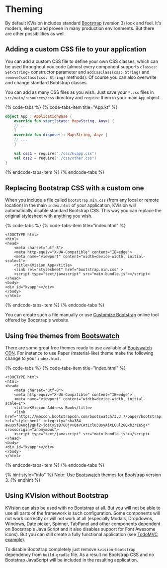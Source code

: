 # Theming

By default KVision includes standard [Bootstrap](http://getbootstrap.com/docs/3.3/) \(version 3\) look and feel. It's modern, elegant and proven in many production environments. But there are other possibilities as well.

## Adding a custom CSS file to your application

You can add a custom CSS file to define your own CSS classes, which can be used throughout you code \(almost every component supports `classes: Set<String>` constructor parameter and `addCssClass(css: String)` and `removeCssClass(css: String)` methods\). Of course you can also overwrite and change standard Bootstrap classes. 

You can add as many CSS files as you wish. Just save your `*.css` files in `src/main/resources/css` directory and `require` them in your main `App` object.

{% code-tabs %}
{% code-tabs-item title="App.kt" %}
```kotlin
object App : ApplicationBase {
    override fun start(state: Map<String, Any>) {
    // ...
    }
    override fun dispose(): Map<String, Any> {
    // ...
    }
    
    val css1 = require("./css/kvapp.css")
    val css2 = require("./css/other.css")
}
```
{% endcode-tabs-item %}
{% endcode-tabs %}

## Replacing Bootstrap CSS with a custom one

When you include a file called `bootstrap.min.css` \(from any local or remote location\) in the main `index.html` of your application, KVision will automatically disable standard Bootstrap CSS. This way you  can replace the original stylesheet with anything you wish. 

{% code-tabs %}
{% code-tabs-item title="index.html" %}
```markup
<!DOCTYPE html>
<html>
<head>
    <meta charset="utf-8">
    <meta http-equiv="X-UA-Compatible" content="IE=edge">
    <meta name="viewport" content="width=device-width, initial-scale=1">
    <title>KVision App</title>
    <link rel="stylesheet" href="bootstrap.min.css" >
    <script type="text/javascript" src="main.bundle.js"></script>
</head>
<body>
<div id="kvapp"></div>
</body>
</html>
```
{% endcode-tabs-item %}
{% endcode-tabs %}

You can create such a file manually or use [Customize Bootstrap](http://getbootstrap.com/docs/3.3/customize/) online tool offered by Bootstrap's website.

## Using free themes from [Bootswatch](https://bootswatch.com/3/)

There are some great free themes ready to use available at [Bootswatch CDN](https://www.bootstrapcdn.com/legacy/bootswatch/). For instance to use Paper \(material-like\) theme make the following change to your `index.html`.

{% code-tabs %}
{% code-tabs-item title="index.html" %}
```markup
<!DOCTYPE html>
<html>
<head>
    <meta charset="utf-8">
    <meta http-equiv="X-UA-Compatible" content="IE=edge">
    <meta name="viewport" content="width=device-width, initial-scale=1">
    <title>KVision Address Book</title>
    <link href="https://maxcdn.bootstrapcdn.com/bootswatch/3.3.7/paper/bootstrap.min.css" rel="stylesheet" integrity="sha384-awusxf8AUojygHf2+joICySzB780jVvQaVCAt1clU3QsyAitLGul28Qxb2r1e5g+" crossorigin="anonymous">
    <script type="text/javascript" src="main.bundle.js"></script>
</head>
<body>
<div id="kvapp"></div>
</body>
</html>
```
{% endcode-tabs-item %}
{% endcode-tabs %}

{% hint style="info" %}
Note: Use [Bootswatch](https://bootswatch.com/3/) themes for Bootstrap version 3.
{% endhint %}

## Using KVision without Bootstrap

KVision can also be used with no Bootstrap at all. But you will not be able to use all parts of the framework is such configuration. Some components will not work correctly or will not work at all \(especially Modals, Dropdowns, Windows, Date picker, Spinner, TabPanel and other components dependent on Bootstrap's Java Script and it also disables support for Font Awesome icons\). But you can still create a fully functional application \(see [TodoMVC example](https://github.com/rjaros/kvision-examples#todomvc)\).   

To disable Bootstrap completely just remove `kvision-bootstrap` dependency from `build.gradle` file.  As a result no Bootstrap CSS and no Bootstrap JavaScript will be included in the resulting application. 

